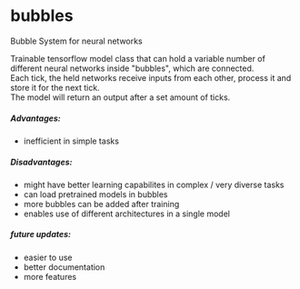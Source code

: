# bubbles
Bubble System for neural networks

Trainable tensorflow model class that can hold a variable number of different neural networks inside "bubbles", which are connected.  
Each tick, the held networks receive inputs from each other, process it and store it for the next tick.  
The model will return an output after a set amount of ticks.  

##### Advantages:  
* inefficient in simple tasks  

##### Disadvantages:  
* might have better learning capabilites in complex / very diverse tasks
* can load pretrained models in bubbles
* more bubbles can be added after training
* enables use of different architectures in a single model

##### future updates:  
* easier to use
* better documentation
* more features
